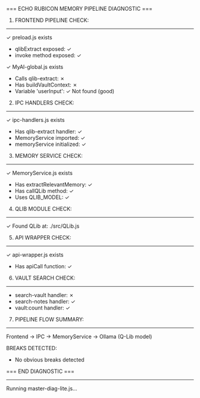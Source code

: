 === ECHO RUBICON MEMORY PIPELINE DIAGNOSTIC ===

1. FRONTEND PIPELINE CHECK:
---------------------------
✓ preload.js exists
  - qlibExtract exposed: ✓
  - invoke method exposed: ✓

✓ MyAI-global.js exists
  - Calls qlib-extract: ✗
  - Has buildVaultContext: ✗
  - Variable 'userInput': ✓ Not found (good)

2. IPC HANDLERS CHECK:
----------------------
✓ ipc-handlers.js exists
  - Has qlib-extract handler: ✓
  - MemoryService imported: ✓
  - memoryService initialized: ✓

3. MEMORY SERVICE CHECK:
------------------------
✓ MemoryService.js exists
  - Has extractRelevantMemory: ✓
  - Has callQLib method: ✓
  - Uses QLIB_MODEL: ✓

4. QLIB MODULE CHECK:
---------------------
✓ Found QLib at: ./src/QLib.js

5. API WRAPPER CHECK:
--------------------
✓ api-wrapper.js exists
  - Has apiCall function: ✓

6. VAULT SEARCH CHECK:
---------------------
  - search-vault handler: ✗
  - search-notes handler: ✓
  - vault:count handler: ✓

7. PIPELINE FLOW SUMMARY:
-------------------------
Frontend → IPC → MemoryService → Ollama (Q-Lib model)

BREAKS DETECTED:
- No obvious breaks detected

=== END DIAGNOSTIC ===
 
--------------------------- 
Running master-diag-lite.js... 
